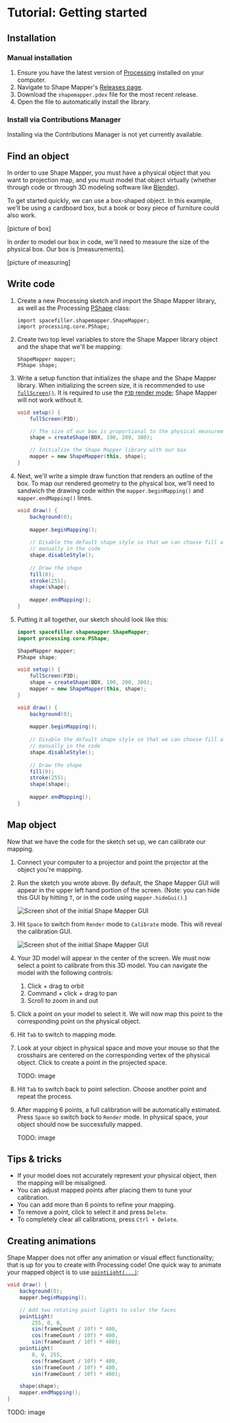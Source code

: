 # Tutorial: Getting started

## Installation

### Manual installation

1. Ensure you have the latest version of [Processing](https://processing.org/) installed on your computer.
1. Navigate to Shape Mapper's [Releases page](https://github.com/alexdmiller/shape-mapper/releases).
1. Download the `shapemapper.pdex` file for the most recent release.
1. Open the file to automatically install the library.

### Install via Contributions Manager

Installing via the Contributions Manager is not yet currently available.

## Find an object

In order to use Shape Mapper, you must have a physical object that you want to projection map, and you must model that object virtually (whether through code or through 3D modeling software like [Blender](https://www.blender.org/)).

To get started quickly, we can use a box-shaped object. In this example, we'll be using a cardboard box, but a book or boxy piece of furniture could also work.

[picture of box]

In order to model our box in code, we'll need to measure the size of the physical box. Our box is [measurements].

[picture of measuring]

## Write code

1.  Create a new Processing sketch and import the Shape Mapper library, as well as the Processing [PShape](https://processing.org/tutorials/pshape) class:

    ```
    import spacefiller.shapemapper.ShapeMapper;
    import processing.core.PShape;
    ```

2.  Create two top level variables to store the Shape Mapper library object and the shape that we'll be mapping:

    ```
    ShapeMapper mapper;
    PShape shape;
    ```

3.  Write a setup function that initializes the shape and the Shape Mapper library. When initializing the screen size, it is recommended to use [`fullScreen()`](https://processing.org/reference/fullScreen_.html). It is required to use the [`P3D` render mode](https://processing.org/tutorials/p3d); Shape Mapper will not work without it.

    ``` java
    void setup() {
        fullScreen(P3D);

        // The size of our box is proportional to the physical measurements we made
        shape = createShape(BOX, 100, 200, 300);

        // Initialize the Shape Mapper library with our box
        mapper = new ShapeMapper(this, shape);
    }
    ```

4.  Next, we'll write a simple draw function that renders an outline of the box. To map our rendered geometry to the physical box, we'll need to sandwich the drawing code within the `mapper.beginMapping()` and `mapper.endMapping()` lines.

    ``` java
    void draw() {
        background(0);
        
        mapper.beginMapping();
        
        // Disable the default shape style so that we can choose fill and stroke
        // manually in the code
        shape.disableStyle();
        
        // Draw the shape
        fill(0);
        stroke(255);
        shape(shape);
        
        mapper.endMapping();
    }
    ```

5.  Putting it all together, our sketch should look like this:

    ``` java
    import spacefiller.shapemapper.ShapeMapper;
    import processing.core.PShape;

    ShapeMapper mapper;
    PShape shape;

    void setup() {
        fullScreen(P3D);
        shape = createShape(BOX, 100, 200, 300);
        mapper = new ShapeMapper(this, shape);
    }

    void draw() {
        background(0);
        
        mapper.beginMapping();
        
        // Disable the default shape style so that we can choose fill and stroke
        // manually in the code
        shape.disableStyle();
        
        // Draw the shape
        fill(0);
        stroke(255);
        shape(shape);
        
        mapper.endMapping();
    }
    ```

## Map object

Now that we have the code for the sketch set up, we can calibrate our mapping.

1.  Connect your computer to a projector and point the projector at the object you're mapping.
1.  Run the sketch you wrote above. By default, the Shape Mapper GUI will appear in the upper left hand portion of the screen. (Note: you can hide this GUI by hitting `T`, or in the code using `mapper.hideGui()`.)

    ![Screen shot of the initial Shape Mapper GUI](images/getting-started-1.png)

1.  Hit `Space` to switch from `Render` mode to `Calibrate` mode. This will reveal the calibration GUI.

    ![Screen shot of the initial Shape Mapper GUI](images/getting-started-2.png)

2.  Your 3D model will appear in the center of the screen. We must now select a point to calibrate from this 3D model. You can navigate the model with the following controls:
    1.  Click + drag to orbit
    2.  Command + click + drag to pan
    3.  Scroll to zoom in and out
3.  Click a point on your model to select it. We will now map this point to the corresponding point on the physical object.
4.  Hit `Tab` to switch to mapping mode.
5.  Look at your object in physical space and move your mouse so that the crosshairs are centered on the corresponding vertex of the physical object. Click to create a point in the projected space.

    TODO: image

6.  Hit `Tab` to switch back to point selection. Choose another point and repeat the process.
7.  After mapping 6 points, a full calibration will be automatically estimated. Press `Space` so switch back to `Render` mode. In physical space, your object should now be successfully mapped.

    TODO: image

## Tips & tricks

- If your model does not accurately represent your physical object, then the mapping will be misaligned.
- You can adjust mapped points after placing them to tune your calibration.
- You can add more than 6 points to refine your mapping.
- To remove a point, click to select it and press `Delete`.
- To completely clear all calibrations, press `Ctrl + Delete`.

## Creating animations

Shape Mapper does not offer any animation or visual effect functionality; that is up for you to create with Processing code! One quick way to animate your mapped object is to use [`pointLight(...)`](https://processing.org/reference/pointLight_.html):

``` java
void draw() {
    background(0);
    mapper.beginMapping();

    // Add two rotating point lights to color the faces
    pointLight(
        255, 0, 0,
        sin(frameCount / 10f) * 400,
        cos(frameCount / 10f) * 400,
        sin(frameCount / 10f) * 400);
    pointLight(
        0, 0, 255,
        cos(frameCount / 10f) * 400,
        sin(frameCount / 10f) * 400,
        sin(frameCount / 10f) * 400);

    shape(shape);
    mapper.endMapping();
}
```

TODO: image